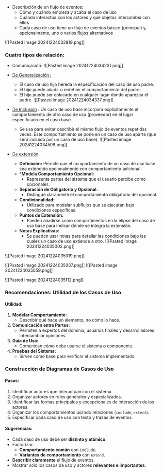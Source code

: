 * Descripción de un flujo de eventos:
	* Cómo y cuándo empieza y acaba el caso de uso
	* Cuándo interactúa con los actores y qué objetos intercambia con ellos
	* Cada caso de uso tiene un flujo de eventos básico (principal) y, opcionalmente, uno o varios flujos alternativos

![[Pasted image 20241224033819.png]]

### Cuatro tipos de relación:
* Comunicación:
![[Pasted image 20241224034231.png]]
* <u>De Generalización :</u> 
	* El caso de uso hijo hereda la especificación del caso de uso padre.
	* El hijo puede añadir o redefinir el comportamiento del padre.
	* El hijo puede ser colocado en cualquier lugar donde aparezca el padre.
![[Pasted image 20241224034337.png]]

* <u>De Inclusión</u> : Un caso de uso base incorpora explícitamente el comportamiento de otro caso de uso (proveedor) en el lugar especificado en el caso base.
	* Se usa para evitar describir el mismo flujo de eventos repetidas veces. Este comportamiento se pone en un caso de uso aparte (que será incluido por un caso de uso base).
![[Pasted image 20241224034508.png]]

* <u>De extensión</u>
	- **Definición:** Permite que el comportamiento de un caso de uso base sea extendido opcionalmente con comportamiento adicional.
	* ***Modela Comportamiento Opcional:**
	    - Representa partes del sistema que el usuario percibe como opcionales.
	*  **Separación de Obligatorio y Opcional:**
	    - Distingue claramente el comportamiento obligatorio del opcional.
	*  **Condicionalidad:**
	    - Utilizado para modelar subflujos que se ejecutan bajo condiciones específicas.
	- **Puntos de Extensión:**
	    - Pueden añadirse como compartimentos en la elipse del caso de uso base para indicar dónde se integra la extensión.
	- **Notas Explicativas:**
	    - Se pueden usar notas para detallar las condiciones bajo las cuales un caso de uso extiende a otro.
![[Pasted image 20241224035002.png]]

![[Pasted image 20241224035019.png]]

![[Pasted image 20241224035037.png]]
![[Pasted image 20241224035059.png]]

![[Pasted image 20241224035112.png]]
### Recomendaciones: Utilidad de los Casos de Uso
#### Utilidad:
1. **Modelar Comportamiento:**
    - Describir qué hace un elemento, no cómo lo hace.
2. **Comunicación entre Partes:**
    - Permiten a expertos del dominio, usuarios finales y desarrolladores intercambiar opiniones.
3. **Guía de Uso:**
    - Comunican cómo debe usarse el sistema o componente.
4. **Pruebas del Sistema:**
    - Sirven como base para verificar el sistema implementado.
### Construcción de Diagramas de Casos de Uso
#### Pasos:
1. Identificar actores que interactúan con el sistema.
2. Organizar actores en roles generales y especializados.
3. Identificar las formas principales y excepcionales de interacción de los actores.
4. Organizar los comportamientos usando relaciones (`include`, `extend`).
5. Especificar cada caso de uso con texto y trazas de eventos.
#### Sugerencias:
- Cada caso de uso debe ser **distinto y atómico**.
- Factorizar:
    - **Comportamiento común** con `include`.
    - **Variantes de comportamiento** con `extend`.
- **Describir claramente** el flujo de eventos.
- Mostrar solo los casos de uso y actores **relevantes e importantes**.